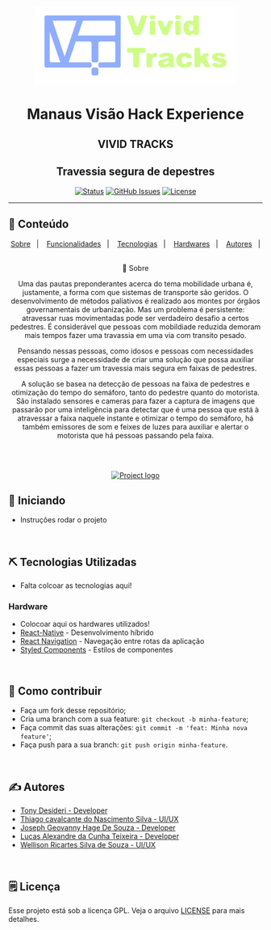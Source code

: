 <p align="center">
  <a href="" rel="noopener">
 <img src=".github\logo.png" alt="Project logo" width=400px></a>
</p>

<h1 align="center">Manaus Visão Hack Experience</h1>
<h2 align="center">VIVID TRACKS</h2>
<h2 align="center">Travessia segura de depestres</h2>

<div align="center">

[![Status](https://img.shields.io/badge/status-active-success.svg)]()
[![GitHub Issues](https://img.shields.io/github/languages/count/tonydesideri/trackandmapmobile)]()
[![License](https://img.shields.io/badge/license-GPL-blue)](/LICENSE.gpl)

</div>

---


## 📝 Conteúdo
<p align="center">
<a href="#about">Sobre</a>&nbsp;&nbsp;&nbsp;|&nbsp;&nbsp;&nbsp;
<a href="#dev_acess">Funcionalidades</a>&nbsp;&nbsp;&nbsp;|&nbsp;&nbsp;&nbsp;
<a href="#getting_started">Tecnologias</a>&nbsp;&nbsp;&nbsp;|&nbsp;&nbsp;&nbsp;
<a href="#built_using">Hardwares</a>&nbsp;&nbsp;&nbsp;|&nbsp;&nbsp;&nbsp;
<a href="#authors">Autores</a>&nbsp;&nbsp;&nbsp;|&nbsp;&nbsp;&nbsp;
</p>


<p align="center"><a name = "about">🧐 Sobre</a></p>

<p align="center">Uma das pautas preponderantes acerca do tema mobilidade urbana é, justamente, a forma com que sistemas de transporte são geridos. O desenvolvimento de métodos paliativos é realizado aos montes por órgãos governamentais de urbanização. Mas um problema é persistente: atravessar ruas movimentadas pode ser verdadeiro desafio a certos pedestres. É considerável que
pessoas com mobildiade reduzida demoram mais tempos fazer uma travassia em uma via com transito pesado.
</p>

<p align="center">
Pensando nessas pessoas, como idosos e pessoas com necessidades especiais surge a necessidade de criar
uma solução que possa auxiliar essas pessoas a fazer um travessia mais segura em faixas de pedestres.
</p>

<p align="center">
A solução se basea na detecção de pessoas na faixa de pedestres e otimização do tempo do semáforo, tanto do pedestre quanto do
motorista. São instalado sensores e cameras para fazer a captura de imagens que passarão por uma inteligência para detectar que
é uma pessoa que está à atravessar a faixa naquele instante e otimizar o tempo do semáforo, há também emissores de som e feixes de
luzes para auxiliar e alertar o motorista que há pessoas passando pela faixa.
</p>
<br>
<br>

<p align="center">
  <a href="" rel="noopener">
 <img src=".github\mockup.png" alt="Project logo" width=400px></a>
</p>

## 🏁 Iniciando <a name = "getting_started"></a>

- Instruções rodar o projeto

<br>

## ⛏️ Tecnologias Utilizadas <a name = "built_using"></a>
- Falta colcoar as tecnologias aqui!

### Hardware
- Colocoar aqui os hardwares utilizados!
- [React-Native](https://reactnative.dev/) - Desenvolvimento híbrido
- [React Navigation](https://reactnavigation.org/) - Navegação entre rotas da aplicação
- [Styled Components](https://styled-components.com/) - Estilos de componentes

<br>

## 🤔 Como contribuir <a name = "contribute"></a>

- Faça um fork desse repositório;
- Cria uma branch com a sua feature: `git checkout -b minha-feature`;
- Faça commit das suas alterações: `git commit -m 'feat: Minha nova feature'`;
- Faça push para a sua branch: `git push origin minha-feature`.

<br>

## ✍️ Autores <a name = "authors"></a>

- [Tony Desideri - Developer](https://www.linkedin.com/in/tonydesideri/)
- [Thiago cavalcante do Nascimento Silva - UI/UX](https://www.linkedin.com/in/thiago-cavalcante-2b9513b9/vidbr/)
- [Joseph Geovanny Hage De Souza  - Developer](https://www.instagram.com/Josephhage_/)
- [Lucas Alexandre da Cunha Teixeira - Developer]()
- [Wellison Ricartes Silva de Souza - UI/UX](https://www.linkedin.com/in/wellison-ricartes-silva-de-souza)

<br>

## 🗒 Licença

Esse projeto está sob a licença GPL. Veja o arquivo [LICENSE](/LICENSE.gpl) para mais detalhes.
